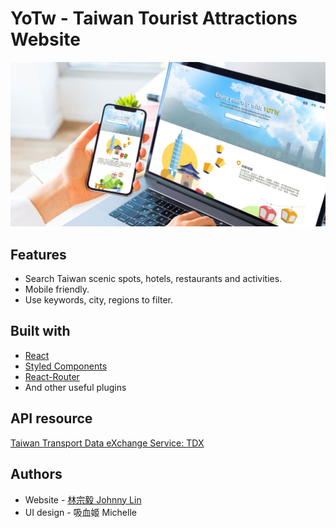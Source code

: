 # YoTw - Taiwan Tourist Attractions Website

![screenshot](https://github.com/johnny178/YoTW/blob/master/screenshot.jpg)
## Features
- Search Taiwan scenic spots, hotels, restaurants and activities.
- Mobile friendly.
- Use keywords, city, regions to filter.

## Built with

- [React](https://reactjs.org/)
- [Styled Components](https://styled-components.com/)
- [React-Router](https://reactrouter.com/)
- And other useful plugins

## API resource
[Taiwan Transport Data eXchange Service: TDX](https://tdx.transportdata.tw/api-service/swagger)


## Authors
- Website - [林宗毅 Johnny Lin](https://github.com/johnny178)
- UI design - 吸血姬 Michelle
